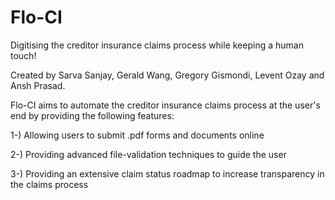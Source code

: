 # Flo-CI

Digitising the creditor insurance claims process while keeping a human touch!

Created by Sarva Sanjay, Gerald Wang, Gregory Gismondi, Levent Ozay and Ansh Prasad.

Flo-CI aims to automate the creditor insurance claims process at the user's end by providing the following features:

1-) Allowing users to submit .pdf forms and documents online

2-) Providing advanced file-validation techniques to guide the user

3-) Providing an extensive claim status roadmap to increase transparency in the claims process
